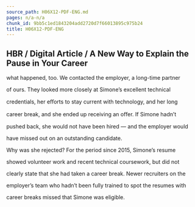 ```yaml
---
source_path: H06X12-PDF-ENG.md
pages: n/a-n/a
chunk_id: 9bb5c1ed1843204add2720d7f66013895c975b24
title: H06X12-PDF-ENG
---
```

## HBR / Digital Article / A New Way to Explain the Pause in Your Career

what happened, too. We contacted the employer, a long-time partner

of ours. They looked more closely at Simone’s excellent technical

credentials, her eﬀorts to stay current with technology, and her long

career break, and she ended up receiving an oﬀer. If Simone hadn’t

pushed back, she would not have been hired — and the employer would

have missed out on an outstanding candidate.

Why was she rejected? For the period since 2015, Simone’s resume

showed volunteer work and recent technical coursework, but did not

clearly state that she had taken a career break. Newer recruiters on the

employer’s team who hadn’t been fully trained to spot the resumes with

career breaks missed that Simone was eligible.
